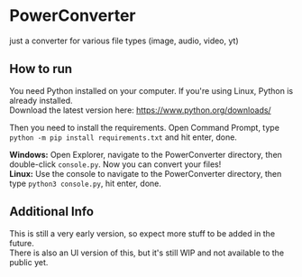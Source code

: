 # PowerConverter
just a converter for various file types (image, audio, video, yt)

## How to run
You need Python installed on your computer. If you're using Linux, Python is already installed.\
Download the latest version here: https://www.python.org/downloads/ 

Then you need to install the requirements. Open Command Prompt, type `python -m pip install requirements.txt` and hit enter, done. 

__Windows:__ Open Explorer, navigate to the PowerConverter directory, then double-click `console.py`. Now you can convert your files! \
__Linux:__ Use the console to navigate to the PowerConverter directory, then type `python3 console.py`, hit enter, done.

## Additional Info
This is still a very early version, so expect more stuff to be added in the future. \
There is also an UI version of this, but it's still WIP and not available to the public yet.
